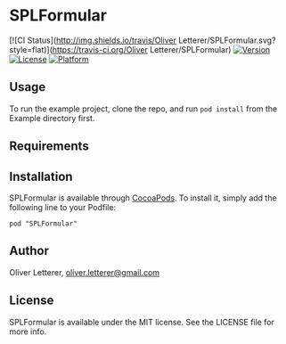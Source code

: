 # SPLFormular

[![CI Status](http://img.shields.io/travis/Oliver Letterer/SPLFormular.svg?style=flat)](https://travis-ci.org/Oliver Letterer/SPLFormular)
[![Version](https://img.shields.io/cocoapods/v/SPLFormular.svg?style=flat)](http://cocoadocs.org/docsets/SPLFormular)
[![License](https://img.shields.io/cocoapods/l/SPLFormular.svg?style=flat)](http://cocoadocs.org/docsets/SPLFormular)
[![Platform](https://img.shields.io/cocoapods/p/SPLFormular.svg?style=flat)](http://cocoadocs.org/docsets/SPLFormular)

## Usage

To run the example project, clone the repo, and run `pod install` from the Example directory first.

## Requirements

## Installation

SPLFormular is available through [CocoaPods](http://cocoapods.org). To install
it, simply add the following line to your Podfile:

    pod "SPLFormular"

## Author

Oliver Letterer, oliver.letterer@gmail.com

## License

SPLFormular is available under the MIT license. See the LICENSE file for more info.

